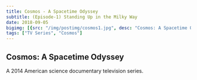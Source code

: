 ```yaml
---
title: Cosmos - A Spacetime Odyssey
subtitle: (Episode-1) Standing Up in the Milky Way
date: 2018-09-05
bigimg: [{src: "/img/postimg/cosmos1.jpg", desc: "Cosmos: A Spacetime Odyssey"}]
tags: ["TV Series", "Cosmos"]
---
```

## Cosmos: A Spacetime Odyssey
A 2014 American science documentary television series.
